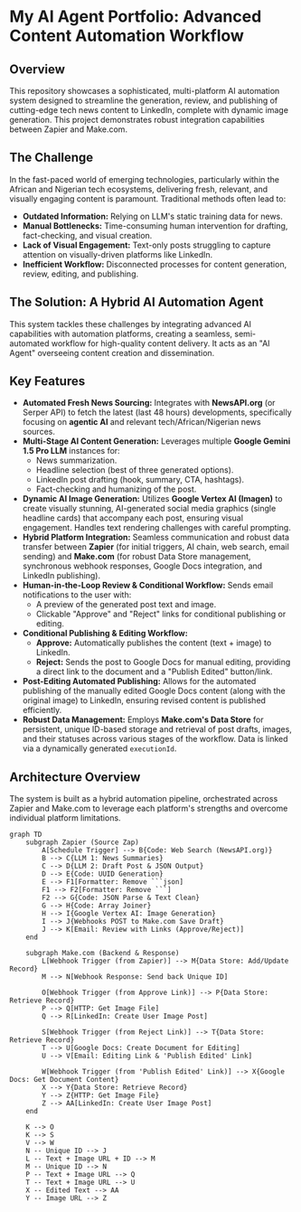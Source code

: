 # My AI Agent Portfolio: Advanced Content Automation Workflow

## Overview
This repository showcases a sophisticated, multi-platform AI automation system designed to streamline the generation, review, and publishing of cutting-edge tech news content to LinkedIn, complete with dynamic image generation. This project demonstrates robust integration capabilities between Zapier and Make.com.

## The Challenge
In the fast-paced world of emerging technologies, particularly within the African and Nigerian tech ecosystems, delivering fresh, relevant, and visually engaging content is paramount. Traditional methods often lead to:
* **Outdated Information:** Relying on LLM's static training data for news.
* **Manual Bottlenecks:** Time-consuming human intervention for drafting, fact-checking, and visual creation.
* **Lack of Visual Engagement:** Text-only posts struggling to capture attention on visually-driven platforms like LinkedIn.
* **Inefficient Workflow:** Disconnected processes for content generation, review, editing, and publishing.

## The Solution: A Hybrid AI Automation Agent
This system tackles these challenges by integrating advanced AI capabilities with automation platforms, creating a seamless, semi-automated workflow for high-quality content delivery. It acts as an "AI Agent" overseeing content creation and dissemination.

## Key Features
* **Automated Fresh News Sourcing:** Integrates with **NewsAPI.org** (or Serper API) to fetch the latest (last 48 hours) developments, specifically focusing on **agentic AI** and relevant tech/African/Nigerian news sources.
* **Multi-Stage AI Content Generation:** Leverages multiple **Google Gemini 1.5 Pro LLM** instances for:
    * News summarization.
    * Headline selection (best of three generated options).
    * LinkedIn post drafting (hook, summary, CTA, hashtags).
    * Fact-checking and humanizing of the post.
* **Dynamic AI Image Generation:** Utilizes **Google Vertex AI (Imagen)** to create visually stunning, AI-generated social media graphics (single headline cards) that accompany each post, ensuring visual engagement. Handles text rendering challenges with careful prompting.
* **Hybrid Platform Integration:** Seamless communication and robust data transfer between **Zapier** (for initial triggers, AI chain, web search, email sending) and **Make.com** (for robust Data Store management, synchronous webhook responses, Google Docs integration, and LinkedIn publishing).
* **Human-in-the-Loop Review & Conditional Workflow:** Sends email notifications to the user with:
    * A preview of the generated post text and image.
    * Clickable "Approve" and "Reject" links for conditional publishing or editing.
* **Conditional Publishing & Editing Workflow:**
    * **Approve:** Automatically publishes the content (text + image) to LinkedIn.
    * **Reject:** Sends the post to Google Docs for manual editing, providing a direct link to the document and a "Publish Edited" button/link.
* **Post-Editing Automated Publishing:** Allows for the automated publishing of the manually edited Google Docs content (along with the original image) to LinkedIn, ensuring revised content is published efficiently.
* **Robust Data Management:** Employs **Make.com's Data Store** for persistent, unique ID-based storage and retrieval of post drafts, images, and their statuses across various stages of the workflow. Data is linked via a dynamically generated `executionId`.

## Architecture Overview
The system is built as a hybrid automation pipeline, orchestrated across Zapier and Make.com to leverage each platform's strengths and overcome individual platform limitations.

```mermaid
graph TD
    subgraph Zapier (Source Zap)
        A[Schedule Trigger] --> B{Code: Web Search (NewsAPI.org)}
        B --> C{LLM 1: News Summaries}
        C --> D{LLM 2: Draft Post & JSON Output}
        D --> E{Code: UUID Generation}
        E --> F1[Formatter: Remove ```json]
        F1 --> F2[Formatter: Remove ```]
        F2 --> G{Code: JSON Parse & Text Clean}
        G --> H{Code: Array Joiner}
        H --> I{Google Vertex AI: Image Generation}
        I --> J{Webhooks POST to Make.com Save Draft}
        J --> K[Email: Review with Links (Approve/Reject)]
    end

    subgraph Make.com (Backend & Response)
        L[Webhook Trigger (from Zapier)] --> M{Data Store: Add/Update Record}
        M --> N[Webhook Response: Send back Unique ID]

        O[Webhook Trigger (from Approve Link)] --> P{Data Store: Retrieve Record}
        P --> Q[HTTP: Get Image File]
        Q --> R[LinkedIn: Create User Image Post]

        S[Webhook Trigger (from Reject Link)] --> T{Data Store: Retrieve Record}
        T --> U[Google Docs: Create Document for Editing]
        U --> V[Email: Editing Link & 'Publish Edited' Link]

        W[Webhook Trigger (from 'Publish Edited' Link)] --> X{Google Docs: Get Document Content}
        X --> Y{Data Store: Retrieve Record}
        Y --> Z{HTTP: Get Image File}
        Z --> AA[LinkedIn: Create User Image Post]
    end

    K --> O
    K --> S
    V --> W
    N -- Unique ID --> J
    L -- Text + Image URL + ID --> M
    M -- Unique ID --> N
    P -- Text + Image URL --> Q
    T -- Text + Image URL --> U
    X -- Edited Text --> AA
    Y -- Image URL --> Z
